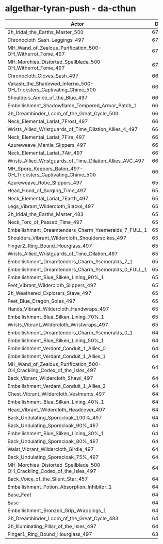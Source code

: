# algethar-tyran-push - da-cthun
| Actor | DPS | Increase |
|---|:---:|:---:|
|2h_Iridal_the_Earths_Master_500|67841|5.28%|
|Chronocloth_Sash_Leggings_497|67667|5.01%|
|MH_Wand_of_Zealous_Purification_500-OH_Witherrot_Tome_497|67379|4.56%|
|MH_Morchies_Distorted_Spellblade_500-OH_Witherrot_Tome_497|67083|4.10%|
|Chronocloth_Gloves_Sash_497|66884|3.79%|
|Vakash_the_Shadowed_Inferno_500-OH_Tricksters_Captivating_Chime_500|66842|3.73%|
|Shoulders_Amice_of_the_Blue_497|66764|3.60%|
|Embellishment_Shadowflame_Tempered_Armor_Patch_1|66619|3.38%|
|2h_Dreambinder_Loom_of_the_Great_Cycle_500|66386|3.02%|
|Neck_Elemental_Lariat_7Frost_497|66343|2.95%|
|Wrists_Allied_Wristguards_of_Time_Dilation_Allies_4_497|66316|2.91%|
|Neck_Elemental_Lariat_7Fire_497|66307|2.90%|
|Azureweave_Mantle_Slippers_497|66127|2.62%|
|Neck_Elemental_Lariat_7Air_497|66123|2.61%|
|Wrists_Allied_Wristguards_of_Time_Dilation_Allies_AVG_497|66081|2.54%|
|MH_Spore_Keepers_Baton_497-OH_Tricksters_Captivating_Chime_500|66073|2.53%|
|Azureweave_Robe_Slippers_497|65956|2.35%|
|Head_Hood_of_Surging_Time_497|65759|2.05%|
|Neck_Elemental_Lariat_7Earth_497|65728|2.00%|
|Legs_Vibrant_Wildercloth_Slacks_497|65693|1.94%|
|2h_Iridal_the_Earths_Master_483|65534|1.70%|
|Neck_Torc_of_Passed_Time_497|65532|1.69%|
|Embellishment_Dreamtenders_Charm_Ysemeralds_7_FULL_1|65465|1.59%|
|Shoulders_Vibrant_Wildercloth_Shoulderspikes_497|65406|1.50%|
|Finger2_Ring_Bound_Hourglass_497|65382|1.46%|
|Wrists_Allied_Wristguards_of_Time_Dilation_497|65364|1.43%|
|Embellishment_Dreamtenders_Charm_Ysemeralds_7_1|65293|1.32%|
|Embellishment_Dreamtenders_Charm_Ysemeralds_0_FULL_1|65239|1.24%|
|Embellishment_Blue_Silken_Lining_90%_1|65236|1.23%|
|Feet_Vibrant_Wildercloth_Slippers_497|65160|1.12%|
|2h_Weathered_Explorers_Stave_497|65134|1.08%|
|Feet_Blue_Dragon_Soles_497|65134|1.08%|
|Hands_Vibrant_Wildercloth_Handwraps_497|65043|0.93%|
|Embellishment_Blue_Silken_Lining_70%_1|65024|0.90%|
|Wrists_Vibrant_Wildercloth_Wristwraps_497|65022|0.90%|
|Embellishment_Dreamtenders_Charm_Ysemeralds_0_1|64961|0.81%|
|Embellishment_Blue_Silken_Lining_50%_1|64913|0.73%|
|Embellishment_Verdant_Conduit_1_Allies_0|64903|0.72%|
|Embellishment_Verdant_Conduit_1_Allies_1|64899|0.71%|
|MH_Wand_of_Zealous_Purification_500-OH_Crackling_Codex_of_the_Isles_497|64895|0.70%|
|Back_Vibrant_Wildercloth_Shawl_497|64883|0.69%|
|Embellishment_Verdant_Conduit_1_Allies_2|64878|0.68%|
|Chest_Vibrant_Wildercloth_Vestments_497|64850|0.63%|
|Embellishment_Blue_Silken_Lining_40%_1|64802|0.56%|
|Head_Vibrant_Wildercloth_Headcover_497|64751|0.48%|
|Back_Undulating_Sporecloak_100%_497|64719|0.43%|
|Back_Undulating_Sporecloak_90%_497|64700|0.40%|
|Embellishment_Blue_Silken_Lining_30%_1|64694|0.39%|
|Back_Undulating_Sporecloak_80%_497|64689|0.38%|
|Waist_Vibrant_Wildercloth_Girdle_497|64659|0.34%|
|Back_Undulating_Sporecloak_75%_497|64649|0.32%|
|MH_Morchies_Distorted_Spellblade_500-OH_Crackling_Codex_of_the_Isles_497|64640|0.31%|
|Back_Voice_of_the_Silent_Star_457|64534|0.14%|
|Embellishment_Potion_Absorption_Inhibitor_1|64523|0.13%|
|Base_Feet|64481|0.06%|
|Base|64441|0.00%|
|Embellishment_Bronzed_Grip_Wrappings_1|64410|-0.05%|
|2h_Dreambinder_Loom_of_the_Great_Cycle_483|64404|-0.06%|
|2h_Illuminating_Pillar_of_the_Isles_497|64339|-0.16%|
|Finger1_Ring_Bound_Hourglass_497|63991|-0.70%|
